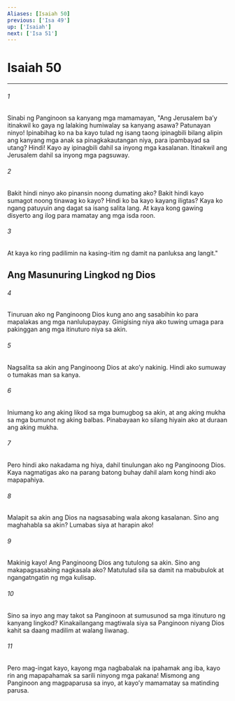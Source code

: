```yaml
---
Aliases: [Isaiah 50]
previous: ['Isa 49']
up: ['Isaiah']
next: ['Isa 51']
---
```

# Isaiah 50

***


###### 1 


Sinabi ng Panginoon sa kanyang mga mamamayan, "Ang Jerusalem baʼy itinakwil ko gaya ng lalaking humiwalay sa kanyang asawa? Patunayan ninyo! Ipinabihag ko na ba kayo tulad ng isang taong ipinagbili bilang alipin ang kanyang mga anak sa pinagkakautangan niya, para ipambayad sa utang? Hindi! Kayo ay ipinagbili dahil sa inyong mga kasalanan. Itinakwil ang Jerusalem dahil sa inyong mga pagsuway. 


###### 2 


Bakit hindi ninyo ako pinansin noong dumating ako? Bakit hindi kayo sumagot noong tinawag ko kayo? Hindi ko ba kayo kayang iligtas? Kaya ko ngang patuyuin ang dagat sa isang salita lang. At kaya kong gawing disyerto ang ilog para mamatay ang mga isda roon. 


###### 3 


At kaya ko ring padilimin na kasing-itim ng damit na panluksa ang langit." 

## Ang Masunuring Lingkod ng Dios 


###### 4 


Tinuruan ako ng Panginoong Dios kung ano ang sasabihin ko para mapalakas ang mga nanlulupaypay. Ginigising niya ako tuwing umaga para pakinggan ang mga itinuturo niya sa akin. 


###### 5 


Nagsalita sa akin ang Panginoong Dios at akoʼy nakinig. Hindi ako sumuway o tumakas man sa kanya. 


###### 6 


Iniumang ko ang aking likod sa mga bumugbog sa akin, at ang aking mukha sa mga bumunot ng aking balbas. Pinabayaan ko silang hiyain ako at duraan ang aking mukha. 


###### 7 


Pero hindi ako nakadama ng hiya, dahil tinulungan ako ng Panginoong Dios. Kaya nagmatigas ako na parang batong buhay dahil alam kong hindi ako mapapahiya. 


###### 8 


Malapit sa akin ang Dios na nagsasabing wala akong kasalanan. Sino ang maghahabla sa akin? Lumabas siya at harapin ako! 


###### 9 


Makinig kayo! Ang Panginoong Dios ang tutulong sa akin. Sino ang makapagsasabing nagkasala ako? Matutulad sila sa damit na mabubulok at ngangatngatin ng mga kulisap. 


###### 10 


Sino sa inyo ang may takot sa Panginoon at sumusunod sa mga itinuturo ng kanyang lingkod? Kinakailangang magtiwala siya sa Panginoon niyang Dios kahit sa daang madilim at walang liwanag. 


###### 11 


Pero mag-ingat kayo, kayong mga nagbabalak na ipahamak ang iba, kayo rin ang mapapahamak sa sarili ninyong mga pakana! Mismong ang Panginoon ang magpaparusa sa inyo, at kayoʼy mamamatay sa matinding parusa.
